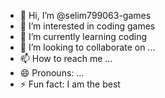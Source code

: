 - 👋 Hi, I’m @selim799063-games
- 👀 I’m interested in coding games
- 🌱 I’m currently learning coding
- 💞️ I’m looking to collaborate on ...
- 📫 How to reach me ...
- 😄 Pronouns: ...
- ⚡ Fun fact: I am the best

<!---
selim799063-games/selim799063-games is a ✨ special ✨ repository because its `README.md` (this file) appears on your GitHub profile.
You can click the Preview link to take a look at your changes.
--->
